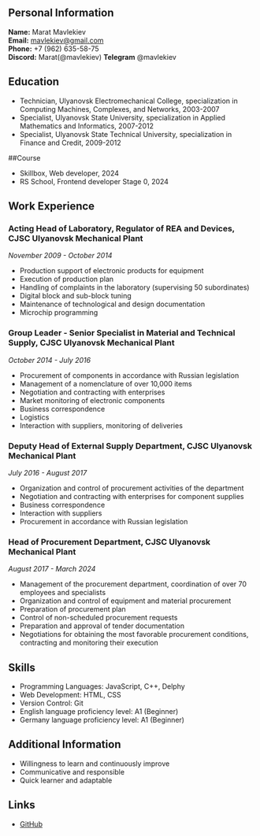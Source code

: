 ## Personal Information
**Name:** Marat Mavlekiev  
**Email:** mavlekiev@gmail.com  
**Phone:** +7 (962) 635-58-75  
**Discord:** Marat(@mavlekiev) 
**Telegram** @mavlekiev

## Education
- Technician, Ulyanovsk Electromechanical College, specialization in Computing Machines, Complexes, and Networks, 2003-2007
- Specialist, Ulyanovsk State University, specialization in Applied Mathematics and Informatics, 2007-2012
- Specialist, Ulyanovsk State Technical University, specialization in Finance and Credit, 2009-2012

##Course
- Skillbox, Web developer, 2024
- RS School, Frontend developer Stage 0, 2024

## Work Experience
### Acting Head of Laboratory, Regulator of REA and Devices, CJSC Ulyanovsk Mechanical Plant
*November 2009 - October 2014*
- Production support of electronic products for equipment
- Execution of production plan
- Handling of complaints in the laboratory (supervising 50 subordinates)
- Digital block and sub-block tuning
- Maintenance of technological and design documentation
- Microchip programming

### Group Leader - Senior Specialist in Material and Technical Supply, CJSC Ulyanovsk Mechanical Plant
*October 2014 - July 2016*
- Procurement of components in accordance with Russian legislation
- Management of a nomenclature of over 10,000 items
- Negotiation and contracting with enterprises
- Market monitoring of electronic components
- Business correspondence
- Logistics
- Interaction with suppliers, monitoring of deliveries

### Deputy Head of External Supply Department, CJSC Ulyanovsk Mechanical Plant
*July 2016 - August 2017*
- Organization and control of procurement activities of the department
- Negotiation and contracting with enterprises for component supplies
- Business correspondence
- Interaction with suppliers
- Procurement in accordance with Russian legislation

### Head of Procurement Department, CJSC Ulyanovsk Mechanical Plant
*August 2017 - March 2024*
- Management of the procurement department, coordination of over 70 employees and specialists
- Organization and control of equipment and material procurement
- Preparation of procurement plan
- Control of non-scheduled procurement requests
- Preparation and approval of tender documentation
- Negotiations for obtaining the most favorable procurement conditions, contracting and monitoring their execution

## Skills
- Programming Languages: JavaScript, C++, Delphy
- Web Development: HTML, CSS
- Version Control: Git
- English language proficiency level: A1 (Beginner)
- Germany language proficiency level: A1 (Beginner)

## Additional Information
- Willingness to learn and continuously improve
- Communicative and responsible
- Quick learner and adaptable

## Links
- [GitHub](https://github.com/mavlekiev)




